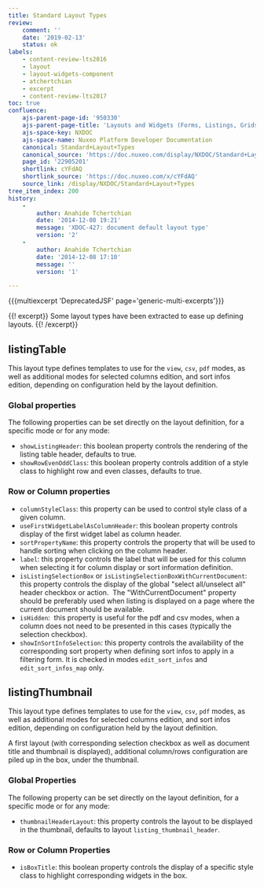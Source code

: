 ```yaml
---
title: Standard Layout Types
review:
    comment: ''
    date: '2019-02-13'
    status: ok
labels:
    - content-review-lts2016
    - layout
    - layout-widgets-component
    - atchertchian
    - excerpt
    - content-review-lts2017
toc: true
confluence:
    ajs-parent-page-id: '950330'
    ajs-parent-page-title: 'Layouts and Widgets (Forms, Listings, Grids)'
    ajs-space-key: NXDOC
    ajs-space-name: Nuxeo Platform Developer Documentation
    canonical: Standard+Layout+Types
    canonical_source: 'https://doc.nuxeo.com/display/NXDOC/Standard+Layout+Types'
    page_id: '22905201'
    shortlink: cYFdAQ
    shortlink_source: 'https://doc.nuxeo.com/x/cYFdAQ'
    source_link: /display/NXDOC/Standard+Layout+Types
tree_item_index: 200
history:
    -
        author: Anahide Tchertchian
        date: '2014-12-08 19:21'
        message: 'XDOC-427: document default layout type'
        version: '2'
    -
        author: Anahide Tchertchian
        date: '2014-12-08 17:10'
        message: ''
        version: '1'

---
```

{{{multiexcerpt 'DeprecatedJSF' page='generic-multi-excerpts'}}}

{{! excerpt}}
Some layout types have been extracted to ease up defining layouts.
{{! /excerpt}}

## listingTable

This layout type defines templates to use for the `view`, `csv`, `pdf` modes, as well as additional modes for selected columns edition, and sort infos edition, depending on configuration held by the layout definition.

### Global properties

The following properties can be set directly on the layout definition, for a specific mode or for any mode:

-   `showListingHeader`: this boolean property controls the rendering of the listing table header, defaults to true.
-   `showRowEvenOddClass`: this boolean property controls addition of a style class to highlight row and even classes, defaults to true.

### Row or Column properties

-   `columnStyleClass`: this property can be used to control style class of a given column.
-   `useFirstWidgetLabelAsColumnHeader`: this boolean property controls display of the first widget label as column header.
-   `sortPropertyName`: this property controls the property that will be used to handle sorting when clicking on the column header.
-   `label`: this property controls the label that will be used for this column when selecting it for column display or sort information definition.
-   `isListingSelectionBox` or `isListingSelectionBoxWithCurrentDocument`: this property controls the display of the global "select all/unselect all" header checkbox or action.&nbsp; The "WithCurrentDocument" property should be preferably used when listing is displayed on a page where the current document should be available.
-   `isHidden`:&nbsp; this property is useful for the pdf and csv modes, when a column does not need to be presented in this cases (typically the selection checkbox).
-   `showInSortInfoSelection`: this property controls the availability of the corresponding sort property when defining sort infos to apply in a filtering form. It is checked in modes `edit_sort_infos` and `edit_sort_infos_map` only.

## listingThumbnail

This layout type defines templates to use for the `view`, `csv`, `pdf` modes, as well as additional modes for selected columns edition, and sort infos edition, depending on configuration held by the layout definition.

A first layout (with corresponding selection checkbox as well as document title and thumbnail is displayed), additional column/rows configuration are piled up in the box, under the thumbnail.

### Global Properties

The following property can be set directly on the layout definition, for a specific mode or for any mode:

-   `thumbnailHeaderLayout`: this property controls the layout to be displayed in the thumbnail, defaults to layout `listing_thumbnail_header`.

### Row or Column Properties

-   `isBoxTitle`: this boolean property controls the display of a specific style class to highlight corresponding widgets in the box.

&nbsp;

&nbsp;

&nbsp;
